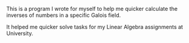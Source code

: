 This is a program I wrote for myself to help me quicker calculate the inverses of numbers in a specific Galois field. 

It helped me quicker solve tasks for my Linear Algebra assignments at University.